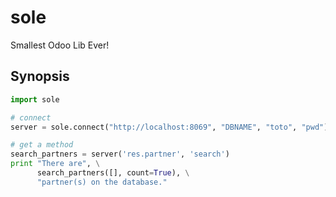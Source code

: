 sole
====

Smallest Odoo Lib Ever!

Synopsis
--------

```python
import sole

# connect
server = sole.connect("http://localhost:8069", "DBNAME", "toto", "pwd")

# get a method
search_partners = server('res.partner', 'search')
print "There are", \
      search_partners([], count=True), \
      "partner(s) on the database."
```
